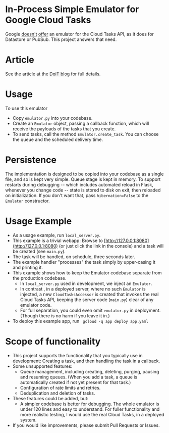 # In-Process Simple Emulator for Google Cloud Tasks
Google [doesn't](https://cloud.google.com/tasks/docs/migrating#features_in_task_queues_not_yet_available_via)
[offer](https://issuetracker.google.com/issues/133627244)
an emulator for the Cloud Tasks API,  as it does for Datastore or PubSub. This project answers that need.

# Article
See the article at the [DoiT blog](https://blog.doit-intl.com/looking-for-an-emulator-for-cloud-tasks-45f0ae2c67b5?source=friends_link&sk=05f7c4f7c0c63c2043cd53690ced3df4) 
for full details.

# Usage

To use this emulator
- Copy `emulator.py` into your codebase. 
- Create an `Emulator` object, passing a callback function, which will receive
the payloads of the tasks that you create. 
- To send tasks, call the method `Emulator.create_task`. You can choose the queue and the scheduled delivery time.

# Persistence 
The implementation is designed to be copied into your codebase as a single file, and so is kept very simple.
Queue stage is kept in memory. To support restarts during debugging -- which includes automated reload in Flask,
whenever you change code -- state is stored to disk on exit, then reloaded on initialization. 
If you don't want that, pass `hibernation=False` to the  `Emulator` constructor.

# Usage Example
- As a usage example, run `local_server.py`. 
- This example is a trivial webapp: Browse to [http://127.0.0.1:8080](http://127.0.0.1:8080) 
(or just click the link 
in the console) and a task will be created (see `main.py`). 
- The task will be handled, on schedule, three seconds later.
- The example handler "processes" the task simply by upper-casing it and printing it.
- This example shows how to keep the Emulator codebase separate from the production codebase. 
  - In `local_server.py` used in development, we inject an `Emulator`.
  - In contrast , in a deployed server, where no such `Emulator` is injected, a new `CloudTasksAccessor` is created that invokes
  the real Cloud Tasks API, keeping the server code (`main.py`) clear of any emulator code.
  - For full separation, you could even omit  `emulator.py` in deployment. (Though there is no harm if you leave it in.)
- To deploy this example  app, run ` gcloud -q app deploy app.yaml`

    
# Scope of functionality
  - This project supports the functionality that you typically use in development: Creating
  a task, and then handling the task in a callback.
  - Some unsupported features:
    - Queue management, including creating, deleting, purging, pausing and resuming queues.
    (When you add a task, a queue is automatically created if not yet present for that task.)
    - Configuration of rate limits and retries.
    - Deduplication and deletion of tasks.
  - These features could be added, but:
    -  A simpler codebase is better for debugging. The whole
     emulator is  under 120 lines and easy to understand. 
     For fuller functionality and more realistic testing, I would use the real Cloud Tasks, 
     in a deployed system.
  - If you would like improvements, please submit Pull Requests or Issues.
